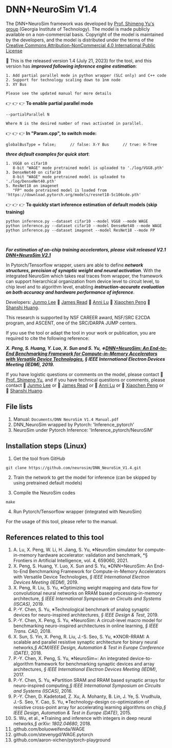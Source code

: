 # DNN+NeuroSim V1.4

The DNN+NeuroSim framework was developed by [Prof. Shimeng Yu's group](https://shimeng.ece.gatech.edu/) (Georgia Institute of Technology). The model is made publicly available on a non-commercial basis. Copyright of the model is maintained by the developers, and the model is distributed under the terms of the [Creative Commons Attribution-NonCommercial 4.0 International Public License](http://creativecommons.org/licenses/by-nc/4.0/legalcode)

:star2: This is the released version 1.4 (July 21, 2023) for the tool, and this version has **_improved following inference engine estimation_**:
```
1. Add partial parallel mode in python wrapper (SLC only) and C++ code 
2. Support for technology scaling down to 1nm node
3. XY Bus

Please see the updated manual for more details
```

:point_right: :point_right: :point_right: **To enable partial parallel mode**
```
--partialParallel N

Where N is the desired number of rows activated in parallel.
```


:point_right: :point_right: :point_right: **In "Param.cpp", to switch mode:**
```
globalBusType = false;		// false: X-Y Bus      // true: H-Tree

```
**_three default examples for quick start_**:
```
1. VGG8 on cifar10 
   8-bit "WAGE" mode pretrained model is uploaded to './log/VGG8.pth'
3. DenseNet40 on cifar10 
   8-bit "WAGE" mode pretrained model is uploaded to './log/DenseNet40.pth'
5. ResNet18 on imagenet 
   "FP" mode pretrained model is loaded from 'https://download.pytorch.org/models/resnet18-5c106cde.pth'
```
:point_right: :point_right: :point_right: **To quickly start inference estimation of default models (skip training)**
```
python inference.py --dataset cifar10 --model VGG8 --mode WAGE
python inference.py --dataset cifar10 --model DenseNet40 --mode WAGE
python inference.py --dataset imagenet --model ResNet18 --mode FP
```

<br/>

**_For estimation of on-chip training accelerators, please visit released V2.1 [DNN+NeuroSim V2.1](https://github.com/neurosim/DNN_NeuroSim_V2.1)_**

In Pytorch/Tensorflow wrapper, users are able to define **_network structures, precision of synaptic weight and neural activation_**. With the integrated NeuroSim which takes real traces from wrapper, the framework can support hierarchical organization from device level to circuit level, to chip level and to algorithm level, enabling **_instruction-accurate evaluation on both accuracy and hardware performance of inference_**.

Developers: [Junmo Lee](mailto:junmolee@gatech.edu) :two_men_holding_hands: [James Read](mailto:jread6@gatech.edu) :two_men_holding_hands: [Anni Lu](mailto:alu75@gatech.edu) :two_women_holding_hands: [Xiaochen Peng](mailto:xpeng76@gatech.edu) :two_women_holding_hands: [Shanshi Huang](mailto:shuang406@gatech.edu).

This research is supported by NSF CAREER award, NSF/SRC E2CDA program, and ASCENT, one of the SRC/DARPA JUMP centers.

If you use the tool or adapt the tool in your work or publication, you are required to cite the following reference:

**_X. Peng, S. Huang, Y. Luo, X. Sun and S. Yu, ※[DNN+NeuroSim: An End-to-End Benchmarking Framework for Compute-in-Memory Accelerators with Versatile Device Technologies](https://ieeexplore-ieee-org.prx.library.gatech.edu/document/8993491), *§ IEEE International Electron Devices Meeting (IEDM)*, 2019._**

If you have logistic questions or comments on the model, please contact :man: [Prof. Shimeng Yu](mailto:shimeng.yu@ece.gatech.edu), and if you have technical questions or comments, please contact :man: [Junmo Lee](mailto:junmolee@gatech.edu) or :man: [James Read](mailto:jread6@gatech.edu) or :woman: [Anni Lu](mailto:alu75@gatech.edu) or :woman: [Xiaochen Peng](mailto:xpeng76@gatech.edu) or :woman: [Shanshi Huang](mailto:shuang406@gatech.edu).


## File lists
1. Manual: `Documents/DNN NeuroSim V1.4 Manual.pdf`
2. DNN_NeuroSim wrapped by Pytorch: 'Inference_pytorch'
3. NeuroSim under Pytorch Inference: 'Inference_pytorch/NeuroSIM'


## Installation steps (Linux)
1. Get the tool from GitHub
```
git clone https://github.com/neurosim/DNN_NeuroSim_V1.4.git
```

2. Train the network to get the model for inference (can be skipped by using pretrained default models)

3. Compile the NeuroSim codes
```
make
```

4. Run Pytorch/Tensorflow wrapper (integrated with NeuroSim)


For the usage of this tool, please refer to the manual.


## References related to this tool 
1. A. Lu, X. Peng, W. Li, H. Jiang, S. Yu, ※NeuroSim simulator for compute-in-memory hardware accelerator: validation and benchmark, *§ Frontiers in Artificial Intelligence, vol. 4, 659060, 2021.
2. X. Peng, S. Huang, Y. Luo, X. Sun and S. Yu, ※DNN+NeuroSim: An End-to-End Benchmarking Framework for Compute-in-Memory Accelerators with Versatile Device Technologies, *§ IEEE International Electron Devices Meeting (IEDM)*, 2019.
3. X. Peng, R. Liu, S. Yu, ※Optimizing weight mapping and data flow for convolutional neural networks on RRAM based processing-in-memory architecture, *§ IEEE International Symposium on Circuits and Systems (ISCAS)*, 2019.
4. P.-Y. Chen, S. Yu, ※Technological benchmark of analog synaptic devices for neuro-inspired architectures, *§ IEEE Design & Test*, 2019.
5. P.-Y. Chen, X. Peng, S. Yu, ※NeuroSim: A circuit-level macro model for benchmarking neuro-inspired architectures in online learning, *§ IEEE Trans. CAD*, 2018.
6. X. Sun, S. Yin, X. Peng, R. Liu, J.-S. Seo, S. Yu, ※XNOR-RRAM: A scalable and parallel resistive synaptic architecture for binary neural networks,*§ ACM/IEEE Design, Automation & Test in Europe Conference (DATE)*, 2018.
7. P.-Y. Chen, X. Peng, S. Yu, ※NeuroSim+: An integrated device-to-algorithm framework for benchmarking synaptic devices and array architectures, *§ IEEE International Electron Devices Meeting (IEDM)*, 2017.
8. P.-Y. Chen, S. Yu, ※Partition SRAM and RRAM based synaptic arrays for neuro-inspired computing,*§ IEEE International Symposium on Circuits and Systems (ISCAS)*, 2016.
9. P.-Y. Chen, D. Kadetotad, Z. Xu, A. Mohanty, B. Lin, J. Ye, S. Vrudhula, J.-S. Seo, Y. Cao, S. Yu, ※Technology-design co-optimization of resistive cross-point array for accelerating learning algorithms on chip,*§ IEEE Design, Automation & Test in Europe (DATE)*, 2015.
10. S. Wu, et al., ※Training and inference with integers in deep neural networks,*§ arXiv: 1802.04680*, 2018.
11. github.com/boluoweifenda/WAGE
12. github.com/stevenygd/WAGE.pytorch
13. github.com/aaron-xichen/pytorch-playground
